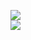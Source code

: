 [![](https://img.shields.io/badge/Made%20With-Github%20Spray-lightgrey.svg?style=for-the-badge&logo=github)](https://github.com/Annihil/github-spray#22660)  
[![](https://i.imgur.com/2DrTn0Z.gif)](https://github.com/Annihil/github-spray)